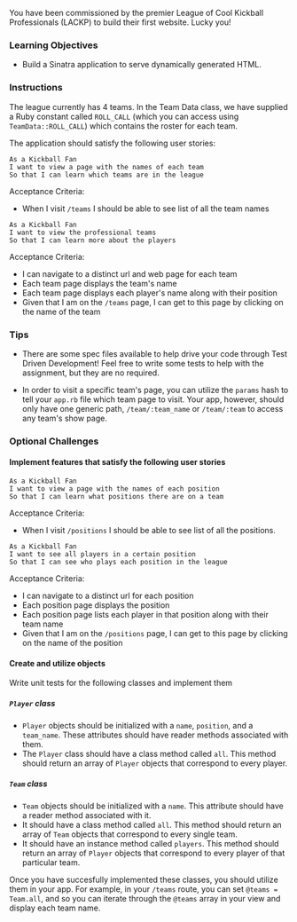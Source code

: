 You have been commissioned by the premier League of Cool Kickball Professionals (LACKP) to build their first website. Lucky you!

### Learning Objectives

* Build a Sinatra application to serve dynamically generated HTML.

### Instructions

The league currently has 4 teams. In the Team Data class, we have supplied a Ruby constant called `ROLL_CALL` (which you can access using `TeamData::ROLL_CALL`) which contains the roster for each team.

The application should satisfy the following user stories:

```no-highlight
As a Kickball Fan
I want to view a page with the names of each team
So that I can learn which teams are in the league
```

Acceptance Criteria:

* When I visit `/teams` I should be able to see list of all the team names

```no-highlight
As a Kickball Fan
I want to view the professional teams
So that I can learn more about the players
```

Acceptance Criteria:

* I can navigate to a distinct url and web page for each team
* Each team page displays the team's name
* Each team page displays each player's name along with their position
* Given that I am on the `/teams` page, I can get to this page by clicking on the name of the team

### Tips

* There are some spec files available to help drive your code through Test Driven Development! Feel free to write some tests to help with the assignment, but they are no required.

* In order to visit a specific team's page, you can utilize the `params` hash to tell your `app.rb` file which team page to visit. Your app, however, should only have one generic path, `/team/:team_name` or `/team/:team` to access any team's show page.

### Optional Challenges
#### Implement features that satisfy the following user stories

```no-highlight
As a Kickball Fan
I want to view a page with the names of each position
So that I can learn what positions there are on a team
```

Acceptance Criteria:

* When I visit `/positions` I should be able to see list of all the positions.

```no-highlight
As a Kickball Fan
I want to see all players in a certain position
So that I can see who plays each position in the league
```

Acceptance Criteria:

* I can navigate to a distinct url for each position
* Each position page displays the position
* Each position page lists each player in that position along with their team name
* Given that I am on the `/positions` page, I can get to this page by clicking on the name of the position

#### Create and utilize objects

Write unit tests for the following classes and implement them

##### `Player` class
* `Player` objects should be initialized with a `name`, `position`, and a `team_name`. These attributes should have reader methods associated with them.
* The `Player` class should have a class method called `all`. This method should return an array of `Player` objects that correspond to every player.

##### `Team` class
* `Team` objects should be initialized with a `name`. This attribute should have a reader method associated with it.
* It should have a class method called `all`. This method should return an array of `Team` objects that correspond to every single team.
* It should have an instance method called `players`. This method should return an array of `Player` objects that correspond to every player of that particular team.

Once you have succesfully implemented these classes, you should utilize them in your app. For example, in your `/teams` route, you can set `@teams = Team.all`, and so you can iterate through the `@teams` array in your view and display each team name.
